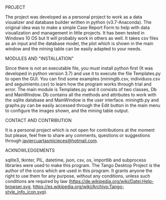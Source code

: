 
PROJECT

The project was developed as a personal project to work as a data visualizer and database builder written in python (v3.7-Anaconda).
The original idea was to make a simple Case Report Form to help with data visualization and management in little projects. It has been tested in Windows 10 OS but It will probably work in others as well.
It takes csv files as an input and the database model, the plot which is shown in the main window and the mining table can be easily adapted to your needs.

MODULES AND "INSTALLATION"

Since there is not an executable file, you must install python first (It was developed in python version 3.7) and use it to execute the file Templates.py to open the GUI.
You can find some examples (miningtb.csv, individuos.csv and seguimiento.csv) to learn how the program works through trial and error.
The main module is Templates.py and it consists of two classes, Db and MainWindow. Db contains all the methods and attributes to work with the sqlite database and MainWindow is the user interface.
miningtb.py and graphs.py can be easily accessed through the Edit button in the main menu to configure the images shown, and the mining table output.

CONTACT AND CONTRIBUTION

It is a personal project which is not open for contributions at the moment but please, feel free to share any comments, questions or suggestions through javiercuartasmicieces@hotmail.com.

ACKNOWLEDGEMENTS

sqlite3, tkinter, PIL, datetime, json, csv, os, importlib and subprocess libraries were used to make this program.
The Tango Desktop Project is the author of the icons which are used in this program. It grants anyone the right to use them for any purpose, without any conditions, unless such conditions are required by law (https://de.wikipedia.org/wiki/Datei:Help-browser.svg, https://es.wikipedia.org/wiki/Archivo:Tango-style_info_icon.svg).